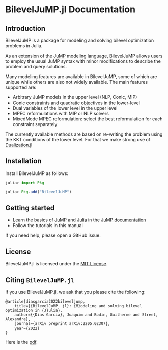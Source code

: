 # BilevelJuMP.jl Documentation

## Introduction

BilevelJuMP is a package for modeling and solving bilevel optimization problems in Julia.

As an extension of the [JuMP](https://jump.dev/) modeling language, BilevelJuMP allows users to employ the usual JuMP syntax with minor modifications to describe the problem and query solutions.

Many modeling features are available in BilevelJuMP, some of which are unique while others are also not widely available. The main features supported are:

- Arbitrary JuMP models in the upper level (NLP, Conic, MIP)
- Conic constraints and quadratic objectives in the lower-level
- Dual variables of the lower level in the upper level
- MPEC reformulations with MIP or NLP solvers
- MixedMode MPEC reformulation: select the best reformulation for each constraint separately

The currently available methods are based on re-writing the problem using the KKT conditions of the lower level. For that we make strong use of [Dualization.jl](https://github.com/JuMP-dev/Dualization.jl)

## Installation

Install BilevelJuMP as follows:

```julia
julia> import Pkg

julia> Pkg.add("BilevelJuMP")
```

## Getting started

- Learn the basics of [JuMP](https://jump.dev/JuMP.jl/stable/tutorials/getting_started/getting_started_with_JuMP/) and [Julia](https://jump.dev/JuMP.jl/stable/tutorials/getting_started/getting_started_with_julia/) in the [JuMP documentation](https://jump.dev/JuMP.jl/stable/)
- Follow the tutorials in this manual

If you need help, please open a GitHub issue.

## License

BilevelJuMP.jl is licensed under the [MIT License]().

## Citing `BilevelJuMP.jl`

If you use BilevelJuMP.jl, we ask that you please cite the following:

```
@article{diasgarcia2022bileveljump,
    title={{BilevelJuMP. jl}: {M}odeling and solving bilevel optimization in {J}ulia},
    author={{Dias Garcia}, Joaquim and Bodin, Guilherme and Street, Alexandre},
    journal={arXiv preprint arXiv:2205.02307},
    year={2022}
}
```

Here is the [pdf](https://arxiv.org/pdf/2205.02307.pdf).
